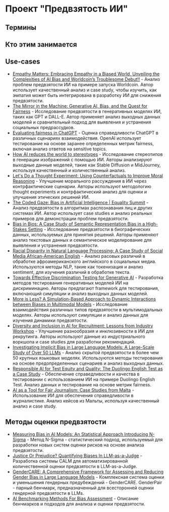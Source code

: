 # **Проект "Предвзятость ИИ"**
## Термины
## Кто этим занимается
## Use-cases
- [Empathy Matters: Embracing Empathy in a Biased World, Unveiling the Complexities of AI Bias and Worldcoin’s Troublesome Debut!!](https://medium.com/@jasminbharadiya/empathy-matters-embracing-empathy-in-a-biased-world-unveiling-the-complexities-of-ai-bias-and-c1c4bfaad9f2) - Анализ проблем предвзятости ИИ на примере запуска Worldcoin. Автор использует качественный анализ и case study, чтобы изучить, как эмпатия может быть интегрирована в разработку ИИ для снижения предвзятости.
- [The Mirror in the Machine: Generative AI, Bias, and the Quest for Fairness](https://medium.com/towards-data-science/the-mirror-in-the-machine-generative-ai-bias-and-the-quest-for-fairness-c39b03a6d48d) - Исследование предвзятости в генеративных моделях ИИ, таких как GPT и DALL-E. Автор применяет анализ выходных данных моделей и сравнительный подход для выявления и устранения социальных предрассудков.
- [Evaluating fairness in ChatGPT](https://openai.com/index/evaluating-fairness-in-chatgpt/) - Оценка справедливости ChatGPT в различных сценариях взаимодействия. OpenAI использует тестирование на основе заранее определенных метрик fairness, включая анализ ответов на sensitive topics.
- [How AI reduces the world to stereotypes](https://restofworld.org/2023/ai-image-stereotypes/) - Исследование стереотипов в генерации изображений с помощью ИИ. Авторы анализируют выходные данные моделей, такие как Stable Diffusion и MidJourney, используя качественный и количественный анализ.
- [Let's Do a Thought Experiment: Using Counterfactuals to Improve Moral Reasoning](https://arxiv.org/abs/2306.14308) - Улучшение морального рассуждения в ИИ через контрфактические сценарии. Авторы используют методологию thought experiments и контрфактический анализ для оценки и улучшения этических решений ИИ.
- [The Coded Gaze: Bias in Artificial Intelligence | Equality Summit](https://www.youtube.com/watch?v=eRUEVYndh9c) - Анализ предвзятости в алгоритмах распознавания лиц и других системах ИИ. Автор использует case studies и анализ реальных примеров для демонстрации проблем предвзятости.
- [Bias in Bios: A Case Study of Semantic Representation Bias in a High-Stakes Setting](https://arxiv.org/abs/1901.09451) - Исследование предвзятости в биографических данных, используемых для принятия решений. Авторы применяют анализ текстовых данных и семантическое моделирование для выявления и устранения предвзятости.
- [Racial Disparity in Natural Language Processing: A Case Study of Social Media African-American English](https://arxiv.org/abs/1707.00061) - Анализ расовых различий в обработке афроамериканского английского в социальных медиа. Используются методы NLP, такие как токенизация и анализ sentiment, для изучения различий в обработке текста.
- [Towards Effective Discrimination Testing for Generative AI](https://arxiv.org/abs/2412.21052) - Разработка методов тестирования генеративных моделей ИИ на дискриминацию. Авторы предлагают framework для тестирования, включающий симуляции и анализ выходных данных моделей.
- [More is Less? A Simulation-Based Approach to Dynamic Interactions between Biases in Multimodal Models](https://arxiv.org/abs/2412.17505) - Исследование взаимодействия различных типов предвзятости в мультимодальных моделях. Авторы используют симуляции и анализ данных для изучения динамики предвзятости.
- [Diversity and Inclusion in AI for Recruitment: Lessons from Industry Workshop](https://arxiv.org/abs/2411.06066) - Улучшение разнообразия и инклюзивности в ИИ для рекрутинга. Авторы используют данные из индустриального воркшопа и case studies для разработки рекомендаций.
- [Investigating Implicit Bias in Large Language Models: A Large-Scale Study of Over 50 LLMs](https://arxiv.org/abs/2410.12864) - Анализ скрытой предвзятости в более чем 50 крупных языковых моделях. Используются методы тестирования на основе предопределенных сценариев и анализ выходных данных.
- [Responsible AI for Test Equity and Quality: The Duolingo English Test as a Case Study](https://arxiv.org/abs/2409.07476) - Обеспечение справедливости и качества в тестировании с использованием ИИ на примере Duolingo English Test. Анализ данных и тестирование на основе метрик fairness.
- [AI as a Tool for Fair Journalism: Case Studies from Malta](https://arxiv.org/abs/2407.15316) - Использование ИИ для обеспечения справедливости в журналистике. Анализ кейсов из Мальты, используя качественный анализ и case study.
## Методы оценки предвзятости
- [Measuring Bias in AI Models: An Statistical Approach Introducing N-Sigma](https://arxiv.org/pdf/2304.13680) - Метод N-Sigma - статистический подход, используемый для разработки новых систем оценки рисков на основе анализа предвзятости.
- [Justice Or Prejudice? Quantifying Biases In LLM-as-a-Judge](https://arxiv.org/pdf/2410.02736v1) - Разработка системы CALM для автоматизированной количественной оценки предвзятости в LLM-as-a-Judge.
- [GenderCARE: A Comprehensive Framework for Assessing and Reducing Gender Bias in Large Language Models](https://arxiv.org/pdf/2408.12494v1) - Комплексная система оценки и уменьшения гендерных предубеждений - GenderCARE. GenderPair - парный бенчмарк, предназначенный для всесторонней оценки гендерной предвзятости в LLMs.
- [AI Benchmarking Methods For Bias Assessment](https://store-restack.vercel.app/p/ai-benchmarking-answer-benchmarking-methods-ai-bias-cat-ai) - Описание бенчмарков и подходов для анализа и оценки предвзятости.
